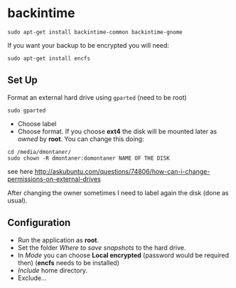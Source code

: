 backintime
===========

    sudo apt-get install backintime-common backintime-gnome

If you want your backup to be encrypted you will need: 

    sudo apt-get install encfs


Set Up
-------

Format an external hard drive using `gparted` (need to be root)

    sudo gparted

- Choose label
- Choose format.
  If you choose __ext4__ the disk will be mounted later as _owned_ by __root__. You can change this doing: 
```
cd /media/dmontaner/
sudo chown -R dmontaner:domontaner NAME OF THE DISK
```
see here <http://askubuntu.com/questions/74806/how-can-i-change-permissions-on-external-drives>

After changing the owner sometimes I need to label again the disk (done as usual).


Configuration
--------------

- Run the application as __root__. 
- Set the folder _Where to save snapshots_ to the hard drive.
- In _Mode_ you can choose __Local encrypted__ (password would be required then) (__encfs__ needs to be installed)
- _Include_ home directory.
- Exclude... 
